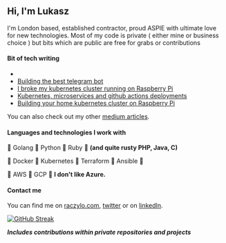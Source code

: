 ## Hi, I'm Lukasz

I'm London based, established contractor, proud ASPIE with ultimate love for new technologies.
Most of my code is private ( either mine or business choice ) but bits which are public are free for grabs or contributions

#### Bit of tech writing
*
* [Building the best telegram bot](https://itnext.io/building-best-telegram-bot-bbf905d09d74)
* [I broke my kubernetes cluster running on Raspberry Pi](https://itnext.io/i-broke-my-kubernetes-cluster-running-on-raspberry-pi-355234a24d)
* [Kubernetes, microservices and github actions deployments](https://itnext.io/unified-microservices-builds-using-github-actions-3442c4ee175e)
* [Building your home kubernetes cluster on Raspberry Pi](https://itnext.io/building-your-home-raspberry-pi-kubernetes-cluster-14eeeb3c521e)

You can also check out my other [medium articles](https://raczylo.medium.com/).

#### Languages and technologies I work with

🌟 Golang 🌟 Python 🌟 Ruby 🌟 **(and quite rusty PHP, Java, C)**

🌟 Docker 🌟 Kubernetes 🌟 Terraform 🌟 Ansible 🌟

🌟 AWS 🌟 GCP 🌟 **I don't like Azure.**

#### Contact me

You can find me on [raczylo.com](https://raczylo.com), [twitter](https://twitter.com/raczylo) or on [linkedIn](https://www.linkedin.com/in/lukaszraczylo/).

[![GitHub Streak](https://github-readme-streak-stats.herokuapp.com?user=lukaszraczylo)](https://git.io/streak-stats)

***Includes contributions within private repositories and projects***
